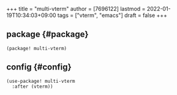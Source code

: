 +++
title = "multi-vterm"
author = [7696122]
lastmod = 2022-01-19T10:34:03+09:00
tags = ["vterm", "emacs"]
draft = false
+++

## package {#package}

```elisp
(package! multi-vterm)
```


## config {#config}

```elisp
(use-package! multi-vterm
  :after (vterm))
```
